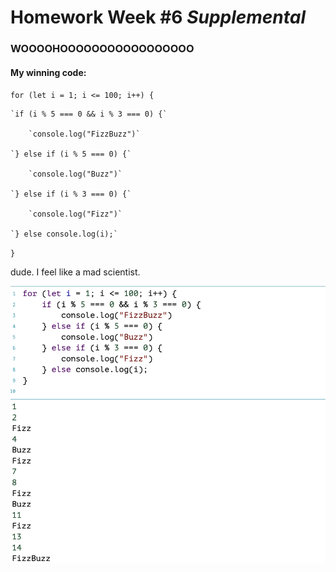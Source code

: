 # Homework Week #6 *Supplemental*

### **WOOOOHOOOOOOOOOOOOOOOOO**

#### My winning code: 

`for (let i = 1; i <= 100; i++) {`
	
	`if (i % 5 === 0 && i % 3 === 0) {`
		
		`console.log("FizzBuzz")`
		
	`} else if (i % 5 === 0) {`
		
		`console.log("Buzz")`
		
	`} else if (i % 3 === 0) {`
		
		`console.log("Fizz")`
		
	`} else console.log(i);`
	
`}`


dude. I feel like a mad scientist. 


![12Fizz](12Fizz.jpg)
